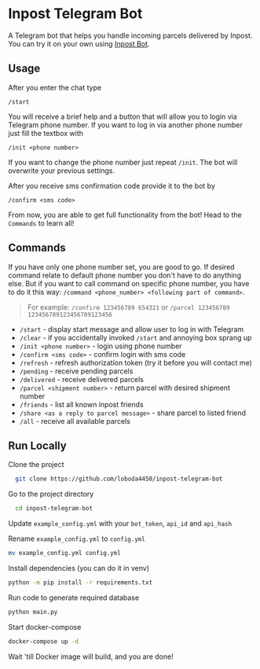# Inpost Telegram Bot

A Telegram bot that helps you handle incoming parcels delivered by Inpost. You can try it on your own using [Inpost Bot](https://t.me/inpost_app_bot).


## Usage

After you enter the chat type 
```
/start
```
You will receive a brief help and a button that will allow you to login via Telegram phone number. If you want to log in via another phone number just fill the textbox with
```
/init <phone number>
```
If you want to change the phone number just repeat `/init`. The bot will overwrite your previous settings.

After you receive sms confirmation code provide it to the bot by
```
/confirm <sms code>
```

From now, you are able to get full functionality from the bot! Head to the `Commands` to learn all!


## Commands
If you have only one phone number set, you are good to go. 
If desired command relate to default phone number you don't have to do anything else.
But if you want to call command on specific phone number, you have to do it this way: `/command <phone_number> <following part of command>`. 
> For example: `/confirm 123456789 654321` or `/parcel 123456789 123456789123456789123456`
- `/start` - display start message and allow user to log in with Telegram
- `/clear` - if you accidentally invoked `/start` and annoying box sprang up
- `/init <phone number>` - login using phone number
- `/confirm <sms code>` - confirm login with sms code
- `/refresh` - refresh authorization token (try it before you will contact me)
- `/pending` - receive pending parcels
- `/delivered` - receive delivered parcels
- `/parcel <shipment number>` - return parcel with desired shipment number
- `/friends` - list all known inpost friends
- `/share <as a reply to parcel message>` - share parcel to listed friend
- `/all` - receive all available parcels


## Run Locally

Clone the project

```bash
  git clone https://github.com/loboda4450/inpost-telegram-bot
```

Go to the project directory

```bash
  cd inpost-telegram-bot
```

Update `example_config.yml` with your `bot_token`, `api_id` and `api_hash`


Rename `example_config.yml` to `config.yml`

```bash
mv example_config.yml config.yml
```

Install dependencies (you can do it in venv)

```bash
python -m pip install -r requirements.txt
```


Run code to generate required database

```bash
python main.py
```

Start docker-compose

```bash
docker-compose up -d
```
Wait 'till Docker image will build, and you are done!

